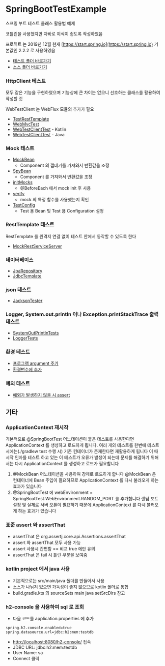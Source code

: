 # SpringBootTestExample
스프링 부트 테스트 클래스 활용법 예제 

코틀린을 사용했지만 자바로 이식이 쉽도록 작성하였음

프로젝트 는 2019년 12월 현재 [https://start.spring.io](https://start.spring.io) 기본값인 2.2.2 로 사용하였음

- [테스트 폴더 바로가기](https://github.com/rudty/SpringBootTestExample/tree/master/src/test/kotlin/org/rudtyz/tests)  
- [소스 폴더 바로가기](https://github.com/rudty/SpringBootTestExample/tree/master/src/main/kotlin/org/rudtyz/tests)

### HttpClient 테스트 
모두 같은 기능을 구현하였으며 기능상에 큰 차이는 없으니 선호하는 클래스를 활용하여 작성할 것 
 
WebTestClient 는 WebFlux 모듈의 추가가 필요 
- [TestRestTemplate](https://github.com/rudty/SpringBootTestExample/blob/master/src/test/kotlin/org/rudtyz/tests/webclient/TestRestTemplateTest.kt)
- [WebMvcTest](https://github.com/rudty/SpringBootTestExample/blob/master/src/test/kotlin/org/rudtyz/tests/webclient/WebMvcTest.kt)
- [WebTestClientTest](https://github.com/rudty/SpringBootTestExample/blob/master/src/test/kotlin/org/rudtyz/tests/webclient/WebTestClientTest1.kt) - Kotlin
- [WebTestClientTest](https://github.com/rudty/SpringBootTestExample/blob/master/src/test/kotlin/org/rudtyz/tests/webclient/WebTestClientTest2.java) - Java

### Mock 테스트
- [MockBean](https://github.com/rudty/SpringBootTestExample/blob/master/src/test/kotlin/org/rudtyz/tests/bean/MockBeanTest.kt)
  - Component 의 껍데기를 가져와서 반환값을 조정  
- [SpyBean](https://github.com/rudty/SpringBootTestExample/blob/master/src/test/kotlin/org/rudtyz/tests/bean/SpyBeanTest.kt)
  - Component 를 가져와서 반환값을 조정
- [initMocks](https://github.com/rudty/SpringBootTestExample/blob/master/src/test/kotlin/org/rudtyz/tests/bean/MockAndNew.kt)
  - @BeforeEach 에서 mock init 후 사용 
- [verify](https://github.com/rudty/SpringBootTestExample/blob/master/src/test/kotlin/org/rudtyz/tests/bean/MockVerify.kt)
  - mock 의 특정 함수를 사용했는지 확인
- [TestConfig](https://github.com/rudty/SpringBootTestExample/blob/master/src/test/kotlin/org/rudtyz/tests/bean/TestConfig.kt)
  - Test 용 Bean 및 Test 용 Configuration 설정 

### RestTemplate 테스트
RestTemplate 를 원격지 연결 없이 테스트 안에서 동작할 수 있도록 한다
- [MockRestServiceServer](https://github.com/rudty/SpringBootTestExample/blob/master/src/test/kotlin/org/rudtyz/tests/restserviceserver/RestServiceServerTest.kt)

### 데이터베이스
- [JpaRepository](https://github.com/rudty/SpringBootTestExample/blob/master/src/test/kotlin/org/rudtyz/tests/db/JpaRepositoryTest.kt)
- [JdbcTemplate](https://github.com/rudty/SpringBootTestExample/blob/master/src/test/kotlin/org/rudtyz/tests/db/JdbcTest.kt)

### json 테스트
- [JacksonTester](https://github.com/rudty/SpringBootTestExample/blob/master/src/test/kotlin/org/rudtyz/tests/json/JsonTest.kt)

### Logger, System.out.println 이나 Exception.printStackTrace 출력 테스트
 - [SystemOutPrintlnTests](https://github.com/rudty/SpringBootTestExample/blob/master/src/test/kotlin/org/rudtyz/tests/output/SystemOutPrintlnTests.kt)
 - [LoggerTests](https://github.com/rudty/SpringBootTestExample/blob/master/src/test/kotlin/org/rudtyz/tests/output/LoggerTests.kt) 
 
### 환경 테스트
 - [프로그램 argument 주기](https://github.com/rudty/SpringBootTestExample/blob/master/src/test/kotlin/org/rudtyz/tests/env/ApplicationStartArgument.kt)
 - [환경변수에 추가](https://github.com/rudty/SpringBootTestExample/blob/master/src/test/kotlin/org/rudtyz/tests/env/ApplicationEnvironment.java) 
 
### 예외 테스트
- [예외가 발생하지 않을 시 assert](https://github.com/rudty/SpringBootTestExample/blob/master/src/test/kotlin/org/rudtyz/tests/exception/ExceptionTest.kt)
 
## 기타 
### ApplicationContext 재시작
기본적으로 @SpringBootTest 어노테이션이 붙은 테스트를 사용한다면 ApplicationContext 를 생성하고 로드하게 됩니다.
여러 개의 테스트를 한번에 테스트 시에는(./gradlew test 수행 시)
기존 컨테이너가 존재한다면 재활용하게 됩니다
이 때 시작 인자를 테스트 하고 있는 이 테스트가 오류가 발생이 되는데
문제를 해결하기 위해서는 다시 ApplicationContext 를 생성하고 로드가 필요합니다
1. @MockBean 어노테이션을 사용하여 강제로 로드하게 합니다
@MockBean 은 컨테이너에 Bean 주입이 필요하므로
ApplicationContext 를 다시 불러오게 하는 효과가 있습니다
2. @SpringBootTest 에 webEnvironment = SpringBootTest.WebEnvironment.RANDOM_PORT 를 추가합니다
랜덤 포트 설정 및 실제로 서버 오픈이 필요하기 때문에 ApplicationContext 를 다시 불러오게 하는 효과가 있습니다
 
### 표준 assert 와 assertThat
- assertThat 은 org.assertj.core.api.Assertions.assertThat
- assert 와 assertThat 모두 사용 가능 
- assert 사용시 간편함 == 비교 true 에만 유의 
- assertThat 은 fail 시 틀린 부분을 보여줌

### kotlin project 에서 java 사용
- 기본적으로는 src/main/java 폴더를 만들어서 사용
- 소스가 나눠져 있으면 가독성이 좋지 않으므로 kotlin 폴더로 통합
- build.gradle.kts 의 sourceSets main java setSrcDirs 참고

### h2-console 을 사용하여 sql 로 조회 
- 다음 코드를 application.properties 에 추가  
```properties
spring.h2.console.enabled=true
spring.datasource.url=jdbc:h2:mem:testdb
```
- [http://localhost:8080/h2-console/](http://localhost:8080/h2-console/) 접속
- JDBC URL: jdbc:h2:mem:testdb
- User Name: sa
- Connect 클릭 

